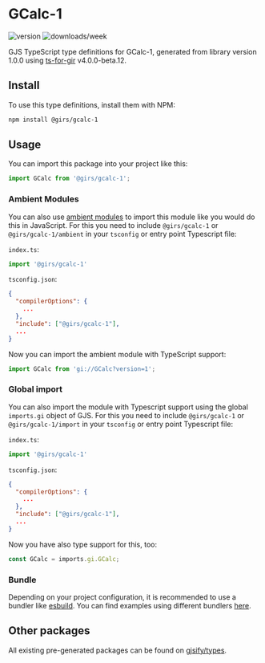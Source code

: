 
# GCalc-1

![version](https://img.shields.io/npm/v/@girs/gcalc-1)
![downloads/week](https://img.shields.io/npm/dw/@girs/gcalc-1)


GJS TypeScript type definitions for GCalc-1, generated from library version 1.0.0 using [ts-for-gir](https://github.com/gjsify/ts-for-gir) v4.0.0-beta.12.


## Install

To use this type definitions, install them with NPM:
```bash
npm install @girs/gcalc-1
```

## Usage

You can import this package into your project like this:
```ts
import GCalc from '@girs/gcalc-1';
```

### Ambient Modules

You can also use [ambient modules](https://github.com/gjsify/ts-for-gir/tree/main/packages/cli#ambient-modules) to import this module like you would do this in JavaScript.
For this you need to include `@girs/gcalc-1` or `@girs/gcalc-1/ambient` in your `tsconfig` or entry point Typescript file:

`index.ts`:
```ts
import '@girs/gcalc-1'
```

`tsconfig.json`:
```json
{
  "compilerOptions": {
    ...
  },
  "include": ["@girs/gcalc-1"],
  ...
}
```

Now you can import the ambient module with TypeScript support: 

```ts
import GCalc from 'gi://GCalc?version=1';
```

### Global import

You can also import the module with Typescript support using the global `imports.gi` object of GJS.
For this you need to include `@girs/gcalc-1` or `@girs/gcalc-1/import` in your `tsconfig` or entry point Typescript file:

`index.ts`:
```ts
import '@girs/gcalc-1'
```

`tsconfig.json`:
```json
{
  "compilerOptions": {
    ...
  },
  "include": ["@girs/gcalc-1"],
  ...
}
```

Now you have also type support for this, too:

```ts
const GCalc = imports.gi.GCalc;
```

### Bundle

Depending on your project configuration, it is recommended to use a bundler like [esbuild](https://esbuild.github.io/). You can find examples using different bundlers [here](https://github.com/gjsify/ts-for-gir/tree/main/examples).

## Other packages

All existing pre-generated packages can be found on [gjsify/types](https://github.com/gjsify/types).

